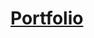 # [Portfolio]([https://spacefusioninc-3ff97f804c73.herokuapp.com/](https://alis-portfolio-sigma-rust.vercel.app/))
